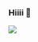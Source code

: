 ### Hiiii 👋
<!-- <a href="https://visitcount.itsvg.in">
  <img src="https://visitcount.itsvg.in/api?id=Akshay03x&label=Profile%20Views&color=12&icon=5&pretty=false" />
</a> -->
[![](https://visitcount.itsvg.in/api?id=Akshay03x&label=Profile%20Views&color=3&icon=5&pretty=false)](https://visitcount.itsvg.in)
<!--
**Akshay03x/Akshay03x** is a ✨ _special_ ✨ repository because its `README.md` (this file) appears on your GitHub profile.

Here are some ideas to get you started:

- 🔭 I’m currently working on ...
- 🌱 I’m currently learning ...
- 👯 I’m looking to collaborate on ...
- 🤔 I’m looking for help with ...
- 💬 Ask me about ...
- 📫 How to reach me: ...
- 😄 Pronouns: ...
- ⚡ Fun fact: ...
-->
<!-- You are the <img src="https://profile-counter.glitch.me/Akshay03x/count.svg">th visitor.</div> -->
